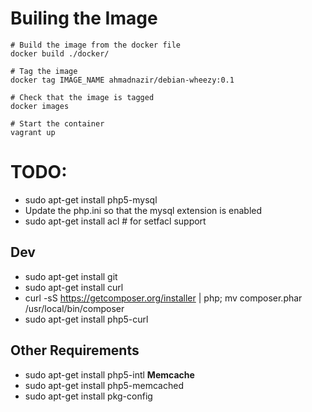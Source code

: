 Builing the Image
=================

	# Build the image from the docker file
	docker build ./docker/

	# Tag the image
	docker tag IMAGE_NAME ahmadnazir/debian-wheezy:0.1

	# Check that the image is tagged
	docker images

	# Start the container
	vagrant up

TODO:
====

* sudo apt-get install php5-mysql
* Update the php.ini so that the mysql extension is enabled
* sudo apt-get install acl # for setfacl support

Dev
---
* sudo apt-get install git
* sudo apt-get install curl
* curl -sS https://getcomposer.org/installer | php; mv composer.phar /usr/local/bin/composer
* sudo apt-get install php5-curl

Other Requirements
------------------

* sudo apt-get install php5-intl
**Memcache**
* sudo apt-get install php5-memcached
* sudo apt-get install pkg-config
<!-- * sudo apt-get install php5-memcache -->
<!-- * sudo apt-get install php5-dev -->
<!-- * sudo apt-get install php-pear -->
<!-- * sudo pecl install memcache -->
